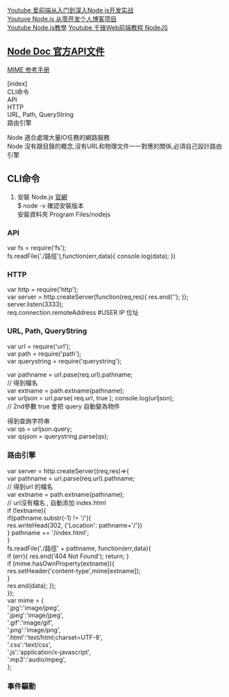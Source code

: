 [Youtube 爱前端从入门到深入Node js开发实战](https://www.youtube.com/watch?v=sq3FAlPQEyM&list=PLE4XbebCbtzFwGFTalZIRkRgGTXoKfW-1&ab_channel=Program)  
[Youtuve Node.js 从零开发个人博客项目](https://www.youtube.com/watch?v=ABz5f1aVeO4&list=PL9nxfq1tlKKlhV1UzUmElRkxmjkoO3mtH&ab_channel=JomyKing)  
[Youtube Node.js教學](https://www.youtube.com/watch?v=J9PfvdtkFLg&list=PLzKtnppOmiXCPlnd8dDmI8tVxjAUClcmV&ab_channel=AngusChang) 
[Youtube 千锋Web前端教程 NodeJS](https://www.youtube.com/watch?v=jxMvFxOqd24&list=PLwDQt7s1o9J6v1bYUF_mgOXd_C5saqh22&ab_channel=%E5%8D%83%E9%94%8B%E6%95%99%E8%82%B2)  

## [Node Doc 官方API文件](https://nodejs.org/api/)  
[MIME 参考手册](https://www.w3school.com.cn/media/media_mimeref.asp)  

[index]  
CLI命令  
API  
HTTP  
URL, Path, QueryString  
路由引擎  

Node 適合處理大量IO任務的網路服務  
Node 沒有跟目錄的概念,沒有URL和物理文件一一對應的關係,必須自己設計路由引擎    


## CLI命令      
1. 安裝 Node.js [官網](https://nodejs.org/en/download/)   
   $ node -v 確認安裝版本  
   安裝資料夾 Program Files/nodejs  

### API  
var fs = require('fs');  
fs.readFile('./路徑'),function(err,data){ console.log(data); })   

### HTTP  
var http = require('http');  
var server = http.createServer(function(req,res){ res.end(''); });  
server.listen(3333);  
req.connection.remoteAddress  #USER IP 位址  

### URL, Path, QueryString  
var url = require('url');  
var path = require('path');  
var querystring = require('querystring');  

var pathname = url.pase(req.url).pathname;  
// 得到檔名  
var extname = path.extname(pathname);  
var urljson = url.parse( req.url, true ); console.log(urljson);  
// 2nd參數 true 會把 query 自動變為物件  

得到查詢字符串  
var qs = urljson.query;  
var qsjson = querystring.parse(qs);  

### 路由引擎  
var server = http.createServer((req,res)=>{  
    var pathname = url.parse(req.url).pathname;  
    // 得到url 的檔名  
    var extname = path.extname(pathname);  
    //  url沒有檔名 , 自動添加 index.html  
    if (!extname){  
        if(pathname.substr(-1) != '/'){  
            res.writeHead(302, {'Location': pathname+'/'})  
        }
         pathname += '/index.html';  
    }  
    fs.readFile('./路徑' + pathname, function(err,data){  
        if (err){ res.end('404 Not Found'); return; }  
        if (mime.hasOwnProperty(extname)){  
            res.setHeader('content-type',mime[extname]);  
        }  
        res.end(data);  });  
    });  
var mime = {  
    '.jpg':'image/jpeg',  
    '.jpeg':'image/jpeg',  
    '.gif':'image/gif',  
    '.png':'image/png',  
    '.html':'text/html;charset=UTF-8',  
    '.css':'text/css',  
    '.js':'application/x-javascript',  
    '.mp3':'audio/mpeg',  
    };  


### 事件驅動  
